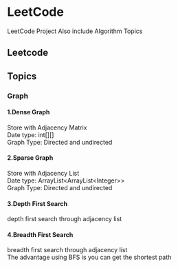 # LeetCode
LeetCode Project
Also include Algorithm Topics
## Leetcode
## Topics
### Graph
#### 1.Dense Graph
Store with Adjacency Matrix  
Date type: int[][]  
Graph Type: Directed and undirected
#### 2.Sparse Graph
Store with Adjacency List  
Date type: ArrayList<ArrayList\<Integer>>  
Graph Type: Directed and undirected
#### 3.Depth First Search
depth first search through adjacency list
#### 4.Breadth First Search
breadth first search through adjacency list  
The advantage using BFS is you can get the shortest path

